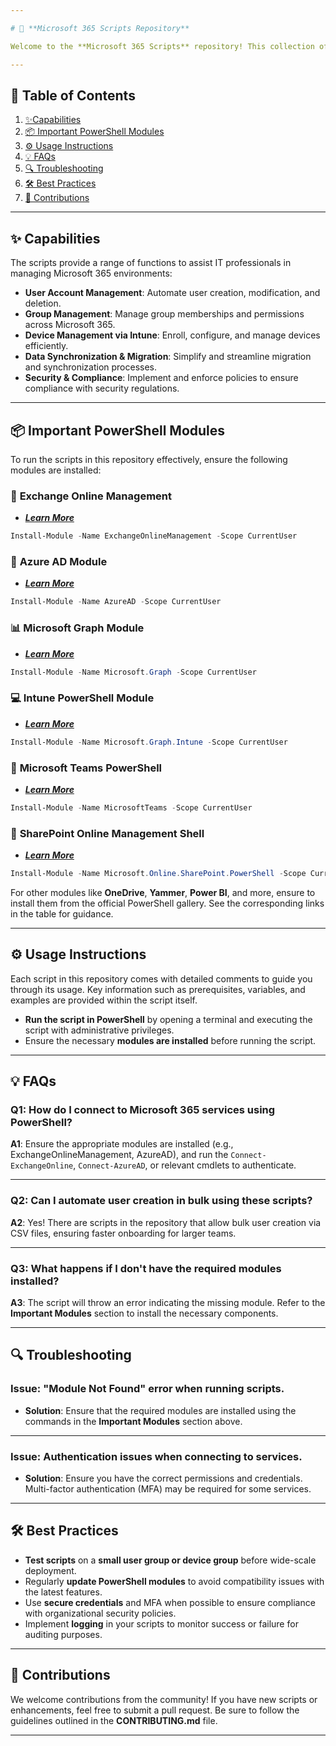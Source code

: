 ```yaml
---

# 🏢 **Microsoft 365 Scripts Repository**

Welcome to the **Microsoft 365 Scripts** repository! This collection of PowerShell scripts helps automate and manage a variety of tasks within **Microsoft 365**. The goal is to streamline workflows for IT professionals, providing efficient solutions for managing user accounts, groups, devices, and compliance.

---
```


## 📖 **Table of Contents**

1. [✨Capabilities](#capabilities)
2. [📦 Important PowerShell Modules](#important-powershell-modules)
3. [⚙️ Usage Instructions](#usage-instructions)
4. [💡 FAQs](#faqs)
5. [🔍 Troubleshooting](#troubleshooting)
6. [🛠️ Best Practices](#best-practices)
7. [🤝 Contributions](#contributions)

---

## ✨ **Capabilities**

The scripts provide a range of functions to assist IT professionals in managing Microsoft 365 environments:

- **User Account Management**: Automate user creation, modification, and deletion.
- **Group Management**: Manage group memberships and permissions across Microsoft 365.
- **Device Management via Intune**: Enroll, configure, and manage devices efficiently.
- **Data Synchronization & Migration**: Simplify and streamline migration and synchronization processes.
- **Security & Compliance**: Implement and enforce policies to ensure compliance with security regulations.

---

## 📦 **Important PowerShell Modules**

To run the scripts in this repository effectively, ensure the following modules are installed:

### 📧 **Exchange Online Management**
- ***[Learn More](https://docs.microsoft.com/powershell/exchange/exchange-online-powershell?view=exchange-ps)***
```powershell
Install-Module -Name ExchangeOnlineManagement -Scope CurrentUser
```

### 🔐 **Azure AD Module**
- ***[Learn More](https://docs.microsoft.com/powershell/azure/active-directory/install-adv2?view=azureadps-2.0)***
```powershell
Install-Module -Name AzureAD -Scope CurrentUser
```

### 📊 **Microsoft Graph Module**
- ***[Learn More](https://docs.microsoft.com/graph/powershell/get-started)***
```powershell
Install-Module -Name Microsoft.Graph -Scope CurrentUser
```

### 💻 **Intune PowerShell Module**
- ***[Learn More](https://docs.microsoft.com/powershell/intune/intune-ps-module?view=intune-ps)***
```powershell
Install-Module -Name Microsoft.Graph.Intune -Scope CurrentUser
```

### 💬 **Microsoft Teams PowerShell**
- ***[Learn More](https://docs.microsoft.com/powershell/teams/teams-powershell-module)***
```powershell
Install-Module -Name MicrosoftTeams -Scope CurrentUser
```

### 📂 **SharePoint Online Management Shell**
- ***[Learn More](https://docs.microsoft.com/powershell/sharepoint/sharepoint-online/connect-sharepoint-online)***
```powershell
Install-Module -Name Microsoft.Online.SharePoint.PowerShell -Scope CurrentUser
```

For other modules like **OneDrive**, **Yammer**, **Power BI**, and more, ensure to install them from the official PowerShell gallery. See the corresponding links in the table for guidance.

---

## ⚙️ **Usage Instructions**

Each script in this repository comes with detailed comments to guide you through its usage. Key information such as prerequisites, variables, and examples are provided within the script itself.

- **Run the script in PowerShell** by opening a terminal and executing the script with administrative privileges.
- Ensure the necessary **modules are installed** before running the script.

---

## 💡 **FAQs**

### **Q1: How do I connect to Microsoft 365 services using PowerShell?**
**A1**: Ensure the appropriate modules are installed (e.g., ExchangeOnlineManagement, AzureAD), and run the `Connect-ExchangeOnline`, `Connect-AzureAD`, or relevant cmdlets to authenticate.

---

### **Q2: Can I automate user creation in bulk using these scripts?**
**A2**: Yes! There are scripts in the repository that allow bulk user creation via CSV files, ensuring faster onboarding for larger teams.

---

### **Q3: What happens if I don't have the required modules installed?**
**A3**: The script will throw an error indicating the missing module. Refer to the **Important Modules** section to install the necessary components.

---

## 🔍 **Troubleshooting**

### **Issue**: "Module Not Found" error when running scripts.
- **Solution**: Ensure that the required modules are installed using the commands in the **Important Modules** section above.

---

### **Issue**: Authentication issues when connecting to services.
- **Solution**: Ensure you have the correct permissions and credentials. Multi-factor authentication (MFA) may be required for some services.

---

## 🛠️ **Best Practices**

- **Test scripts** on a **small user group or device group** before wide-scale deployment.
- Regularly **update PowerShell modules** to avoid compatibility issues with the latest features.
- Use **secure credentials** and MFA when possible to ensure compliance with organizational security policies.
- Implement **logging** in your scripts to monitor success or failure for auditing purposes.

---

## 🤝 **Contributions**

We welcome contributions from the community! If you have new scripts or enhancements, feel free to submit a pull request. Be sure to follow the guidelines outlined in the **CONTRIBUTING.md** file.

---
